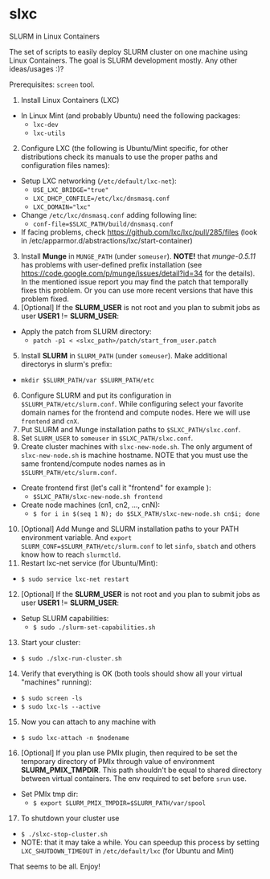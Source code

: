 slxc
====

SLURM in Linux Containers

The set of scripts to easily deploy SLURM cluster on one machine using Linux Containers.
The goal is SLURM development mostly. Any other ideas/usages :)?

Prerequisites: `screen` tool.

1. Install Linux Containers (LXC)
  - In Linux Mint (and probably Ubuntu) need the following packages:
    * `lxc-dev`
    * `lxc-utils`
2. Configure LXC (the following is Ubuntu/Mint specific, for other distributions check its manuals to use the proper paths and configuration files names):
  - Setup LXC networking (`/etc/default/lxc-net`): 
    * `USE_LXC_BRIDGE="true"`
    * `LXC_DHCP_CONFILE=/etc/lxc/dnsmasq.conf`
    * `LXC_DOMAIN="lxc"`
  - Change `/etc/lxc/dnsmasq.conf` adding following line:
    * `conf-file=$SLXC_PATH/build/dnsmasq.conf`
  - If facing problems, check https://github.com/lxc/lxc/pull/285/files (look in /etc/apparmor.d/abstractions/lxc/start-container)
3. Install **Munge** in `MUNGE_PATH` (under `someuser`). **NOTE!** that *munge-0.5.11* has problems with user-defined prefix installation (see https://code.google.com/p/munge/issues/detail?id=34 for the details). In the mentioned issue report you may find the patch that temporally fixes this problem. Or you can use more recent versions that have this problem fixed.
4. [Optional] If the **SLURM_USER** is not root and you plan to submit jobs as user **USER1** != **SLURM_USER**:
  - Apply the patch from SLURM directory:
    * `patch -p1 < <slxc_path>/patch/start_from_user.patch`
5. Install **SLURM** in `SLURM_PATH` (under `someuser`). Make additional directorys in slurm's prefix: 
  - `mkdir $SLURM_PATH/var $SLURM_PATH/etc`
6. Configure SLURM and put its configuration in `$SLURM_PATH/etc/slurm.conf`. While configuring select your favorite domain names for the frontend and compute nodes. Here we will use `frontend` and `cnX`.
7. Put SLURM and Munge installation paths to `$SLXC_PATH/slxc.conf`.
8. Set `SLURM_USER` to `someuser` in `$SLXC_PATH/slxc.conf`.
9. Create cluster machines with `slxc-new-node.sh`. The only argument of `slxc-new-node.sh` is machine hostname. NOTE that you must use the same frontend/compute nodes names as in `$SLURM_PATH/etc/slurm.conf`.
  - Create frontend first (let's call it "frontend" for example ):
    * `$SLXC_PATH/slxc-new-node.sh frontend`
  - Create node machines (cn1, cn2, ..., cnN):
    * `$ for i in $(seq 1 N); do $SLX_PATH/slxc-new-node.sh cn$i; done`
10. [Optional] Add Munge and SLURM installation paths to your PATH environment variable.
    And `export SLURM_CONF=$SLURM_PATH/etc/slurm.conf` to let `sinfo`, `sbatch`
    and others know how to reach `slurmctld`.
11. Restart lxc-net service (for Ubuntu/Mint):
  - `$ sudo service lxc-net restart`
12. [Optional] If the **SLURM_USER** is not root and you plan to submit jobs as user **USER1** != **SLURM_USER**:
  - Setup SLURM capabilities:
    * `$ sudo ./slurm-set-capabilities.sh`
13. Start your cluster:
  - `$ sudo ./slxc-run-cluster.sh`
14. Verify that everything is OK (both tools should show all your virtual "machines" running):
  - `$ sudo screen -ls`
  - `$ sudo lxc-ls --active`
15. Now you can attach to any machine with
  - `$ sudo lxc-attach -n $nodename`
16. [Optional] If you plan use PMIx plugin, then required to be set the temporary directory of PMIx through value of environment **SLURM_PMIX_TMPDIR**. This path shouldn't be equal to shared directory between virtual containers. The env required to set before `srun` use.
  - Set PMIx tmp dir:
    * `$ export SLURM_PMIX_TMPDIR=$SLURM_PATH/var/spool`
17. To shutdown your cluster use
  - `$ ./slxc-stop-cluster.sh`
  - NOTE: that it may take a while. You can speedup this process by setting
`LXC_SHUTDOWN_TIMEOUT` in `/etc/default/lxc` (for Ubuntu and Mint)

That seems to be all. Enjoy!
